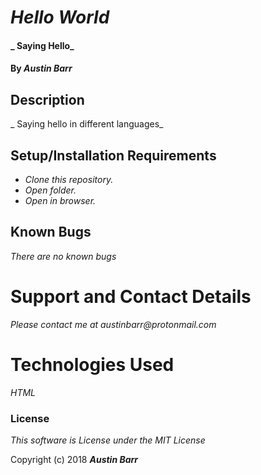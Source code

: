 # _Hello World_

#### _ Saying Hello_

#### By _Austin Barr_

## Description

_ Saying hello in different languages_

## Setup/Installation Requirements

* _Clone this repository._
* _Open folder._
* _Open in browser._

## Known Bugs

_There are no known bugs_

# Support and Contact Details

_Please contact me at austinbarr@protonmail.com_

# Technologies Used

_HTML_

### License

*This software is License under the MIT License*

Copyright (c) 2018 **_Austin Barr_**
